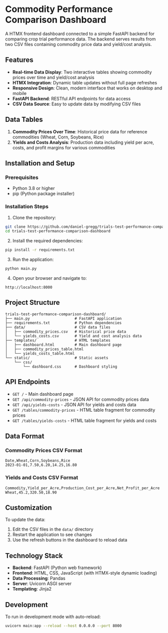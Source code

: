 # Commodity Performance Comparison Dashboard

A HTMX frontend dashboard connected to a simple FastAPI backend for comparing crop trial performance data. The backend serves results from two CSV files containing commodity price data and yield/cost analysis.

## Features

- **Real-time Data Display**: Two interactive tables showing commodity prices over time and yield/cost analysis
- **HTMX Integration**: Dynamic table updates without full page refreshes
- **Responsive Design**: Clean, modern interface that works on desktop and mobile
- **FastAPI Backend**: RESTful API endpoints for data access
- **CSV Data Source**: Easy to update data by modifying CSV files

## Data Tables

1. **Commodity Prices Over Time**: Historical price data for reference commodities (Wheat, Corn, Soybeans, Rice)
2. **Yields and Costs Analysis**: Production data including yield per acre, costs, and profit margins for various commodities

## Installation and Setup

### Prerequisites
- Python 3.8 or higher
- pip (Python package installer)

### Installation Steps

1. Clone the repository:
```bash
git clone https://github.com/daniel-gregg/trials-test-performance-comparison-dashboard.git
cd trials-test-performance-comparison-dashboard
```

2. Install the required dependencies:
```bash
pip install -r requirements.txt
```

3. Run the application:
```bash
python main.py
```

4. Open your browser and navigate to:
```
http://localhost:8000
```

## Project Structure

```
trials-test-performance-comparison-dashboard/
├── main.py                    # FastAPI application
├── requirements.txt           # Python dependencies
├── data/                      # CSV data files
│   ├── commodity_prices.csv   # Historical price data
│   └── yields_costs.csv       # Yield and cost analysis data
├── templates/                 # HTML templates
│   ├── dashboard.html         # Main dashboard page
│   ├── commodity_prices_table.html
│   └── yields_costs_table.html
└── static/                    # Static assets
    └── css/
        └── dashboard.css      # Dashboard styling
```

## API Endpoints

- `GET /` - Main dashboard page
- `GET /api/commodity-prices` - JSON API for commodity prices data
- `GET /api/yields-costs` - JSON API for yields and costs data
- `GET /tables/commodity-prices` - HTML table fragment for commodity prices
- `GET /tables/yields-costs` - HTML table fragment for yields and costs

## Data Format

### Commodity Prices CSV Format
```csv
Date,Wheat,Corn,Soybeans,Rice
2023-01-01,7.50,6.20,14.25,16.80
```

### Yields and Costs CSV Format
```csv
Commodity,Yield_per_Acre,Production_Cost_per_Acre,Net_Profit_per_Acre
Wheat,45.2,320.50,18.90
```

## Customization

To update the data:
1. Edit the CSV files in the `data/` directory
2. Restart the application to see changes
3. Use the refresh buttons in the dashboard to reload data

## Technology Stack

- **Backend**: FastAPI (Python web framework)
- **Frontend**: HTML, CSS, JavaScript (with HTMX-style dynamic loading)
- **Data Processing**: Pandas
- **Server**: Uvicorn ASGI server
- **Templating**: Jinja2

## Development

To run in development mode with auto-reload:
```bash
uvicorn main:app --reload --host 0.0.0.0 --port 8000
```
